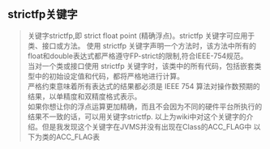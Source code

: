 ## strictfp关键字

>关键字strictfp,即 strict float point (精确浮点)。strictfp 关键字可应用于类、接口或方法。
使用 strictfp 关键字声明一个方法时，该方法中所有的float和double表达式都严格遵守FP-strict的限制,符合IEEE-754规范。  
当对一个类或接口使用 strictfp 关键字时，该类中的所有代码，包括嵌套类型中的初始设定值和代码，都将严格地进行计算。  
严格约束意味着所有表达式的结果都必须是 IEEE 754 算法对操作数预期的结果，以单精度和双精度格式表示。    
如果你想让你的浮点运算更加精确，而且不会因为不同的硬件平台所执行的结果不一致的话，可以用关键字strictfp.
以上为wiki中对这个关键字的介绍。但是我发现这个关键字在JVMS并没有出现在Class的ACC_FLAG中
以下为类的ACC_FLAG表  

[CLASS_ACC_FLAG]:https://github.com/QuinnGK/JVM/blob/master/JVMS/image/Class%20ACC_FLAG.jpeg